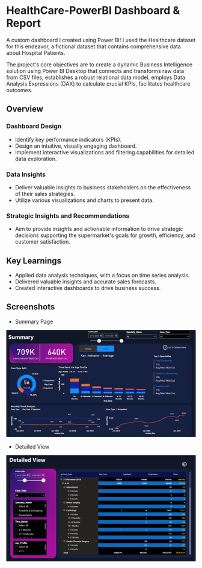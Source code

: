 # HealthCare-PowerBI Dashboard & Report


A custom dashboard I created using Power BI! I used the Healthcare dataset for this endeavor, a fictional dataset that contains comprehensive data about Hospital Patients. 

The project's core objectives are to create a dynamic Business Intelligence solution using Power BI Desktop that connects and transforms raw data from CSV files, establishes a robust relational data model, employs Data Analysis Expressions (DAX) to calculate crucial KPIs, facilitates healthcare outcomes.



## Overview

### Dashboard Design
- Identify key performance indicators (KPIs).
- Design an intuitive, visually engaging dashboard.
- Implement interactive visualizations and filtering capabilities for detailed data exploration.

### Data Insights
- Deliver valuable insights to business stakeholders on the effectiveness of their sales strategies.
- Utilize various visualizations and charts to present data.
  
### Strategic Insights and Recommendations
- Aim to provide insights and actionable information to drive strategic decisions supporting the supermarket's goals for growth, efficiency, and customer satisfaction.


## Key Learnings
- Applied data analysis techniques, with a focus on time series analysis.
- Delivered valuable insights and accurate sales forecasts.
- Created interactive dashboards to drive business success.


## Screenshots

- Summary Page

![](Hospital/1.png)

- Detailed View

![](Hospital/2.png)
